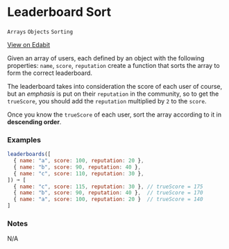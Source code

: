 # Leaderboard Sort

`Arrays` `Objects` `Sorting`

[View on Edabit](https://edabit.com/challenge/nTZqZmAkLrjRx9PcK)

Given an array of users, each defined by an object with the following properties: `name`, `score`, `reputation` create a function that sorts the array to form the correct leaderboard.

The leaderboard takes into consideration the score of each user of course, but an _emphasis_ is put on their `reputation` in the community, so to get the `trueScore`, you should add the `reputation` multiplied by `2` to the `score`.

Once you know the `trueScore` of each user, sort the array according to it in **descending order**.

### Examples

```js
leaderboards([
  { name: "a", score: 100, reputation: 20 },
  { name: "b", score: 90, reputation: 40 },
  { name: "c", score: 110, reputation: 30 },
]) ➞ [
  { name: "c", score: 115, reputation: 30 }, // trueScore = 175
  { name: "b", score: 90, reputation: 40 },  // trueScore = 170
  { name: "a", score: 100, reputation: 20 }  // trueScore = 140
]
```

### Notes

N/A

